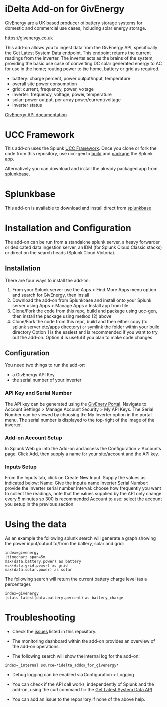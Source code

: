 # iDelta Add-on for GivEnergy

GivEnergy are a UK based producer of battery storage systems for domestic and commercial use cases, including solar energy storage.

https://givenergy.co.uk

This add-on allows you to ingest data from the GivEnergy API, specifically the Get Latest System Data endpoint.  This endpoint returns the current readings from the inverter.  The inverter acts as the brains of the system, providing the basic use case of converting DC solar generated energy to AC for use in the home; routing power to the home, battery or grid as required.

* battery: charge percent, power output/input, temperature
* overall site power consumption
* grid: current, frequency, power, voltage
* inverter: frequency, voltage, power, temperature
* solar: power output, per array power/current/voltage
* inverter status

[GivEnergy API documentation](https://givenergy.cloud/docs/api/v1#inverter-data-GETinverter--inverter_serial_number--system-data-latest)

# UCC Framework
This add-on uses the Splunk [UCC Framework](https://splunk.github.io/addonfactory-ucc-generator/).  Once you clone or fork the code from this repository, use ucc-gen to [build](https://splunk.github.io/addonfactory-ucc-generator/quickstart/#ucc-gen-build) and [package](https://splunk.github.io/addonfactory-ucc-generator/quickstart/#ucc-gen-package) the Splunk app.  

Alternatively you can download and install the already packaged app from splunkbase. 

# Splunkbase
This add-on is available to download and install direct from [splunkbase](https://splunkbase.splunk.com/app/7480)

# Installation and Configuration
The add-on can be run from a standalone splunk server, a heavy forwarder or dedicated data ingestion server, an IDM (for Splunk Cloud Classic stacks) or direct on the search heads (Splunk Cloud Victoria).
## Installation
There are four ways to install the add-on:
1. From your Splunk server use the Apps > Find More Apps menu option and search for GivEnergy, then install
2. Download the add-on from Splunkbase and install onto your Splunk server using Apps > Manage Apps > Install app from file
3. Clone/Fork the code from this repo, build and package using ucc-gen, then install the package using method (2) above
4. Clone/Fork the code from this repo, build and then either copy (to splunk server etc/apps directory) or symlink the folder within your build directory
Option 1 is the easiest and is recommended if you want to try out the add-on.  Option 4 is useful if you plan to make code changes.
## Configuration
You need two things to run the add-on:
* a GivEnergy API Key
* the serial number of your inverter
### API Key and Serial Number
The API key can be generated using the [GivEnery Portal](https://givenergy.cloud).  Navigate to Account Settings > Manage Account Security > My API Keys.
The Serial Number can be viewed by choosing the My Inverter option in the portal menu.  The serial number is displayed to the top-right of the image of the inverter.  
### Add-on Account Setup
In Splunk Web go into the Add-on and access the Configuration > Accounts page.  Click Add, then supply a name for your site/account and the API key.
### Inputs Setup
From the Inputs tab, click on Create New Input.  Supply the values as indicated below:
Name: Give the input a name
Inverter Serial Number: provide the inverter serial number
Interval: choose how frequently you want to collect the readings, note that the values supplied by the API only change every 5 minutes so 300 is recommended
Account to use: select the account you setup in the previous section
# Using the data
As an example the following splunk search will generate a graph showing the power input/output to/from the battery, solar and grid:
```
index=givenergy
|timechart span=5m 
max(data.battery.power) as battery 
max(data.grid.power) as grid 
max(data.solar.power) as solar
```
The following search will return the current battery charge level (as a percentage):
```
index=givenergy
|stats latest(data.battery.percent) as battery_charge
```
# Troubleshooting
* Check the [issues](https://github.com/srsplunk/idelta_addon_for_givenergy/issues) listed in this repository.

* The monitoring dashboard within the add-on provides an overview of the add-on operations.

* The following search will show the internal log for the add-on:
```
index=_internal source=*idelta_addon_for_givenergy*
```
* Debug logging can be enabled via Configuration > Logging

* You can check if the API call works, independently of Splunk and the add-on, using the curl command for the [Get Latest System Data API](https://givenergy.cloud/docs/api/v1#inverter-data-GETinverter--inverter_serial_number--system-data-latest)

* You can add an issue to the repository if none of the above help.
